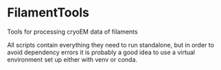 # FilamentTools
 Tools for processing cryoEM data of filaments

All scripts contain everything they need to run standalone, but in order to avoid dependency errors it is probably a good idea to use a virtual environment set up either with venv or conda.
